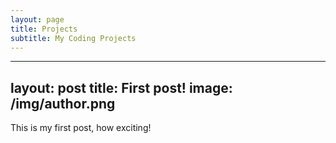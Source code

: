 ```yaml
---
layout: page
title: Projects
subtitle: My Coding Projects
---
```


---
layout: post
title: First post!
image: /img/author.png
---

This is my first post, how exciting!
